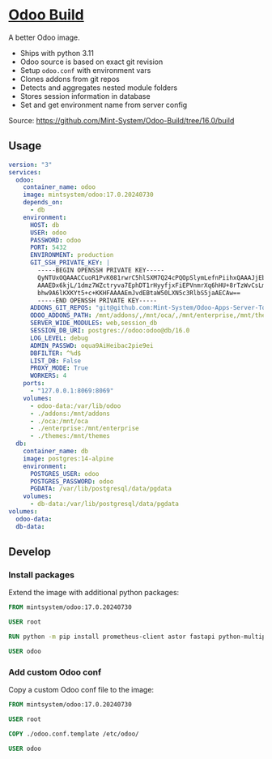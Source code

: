 # [Odoo Build](https://odoo.build/)

A better Odoo image.

- Ships with python 3.11
- Odoo source is based on exact git revision
- Setup `odoo.conf` with environment vars
- Clones addons from git repos
- Detects and aggregates nested module folders
- Stores session information in database
- Set and get environment name from server config

Source: <https://github.com/Mint-System/Odoo-Build/tree/16.0/build>

## Usage

```yml
version: "3"
services:
  odoo:
    container_name: odoo
    image: mintsystem/odoo:17.0.20240730
    depends_on:
      - db
    environment:
      HOST: db
      USER: odoo
      PASSWORD: odoo
      PORT: 5432
      ENVIRONMENT: production
      GIT_SSH_PRIVATE_KEY: |
        -----BEGIN OPENSSH PRIVATE KEY-----
        QyNTUxOQAAACCuoR1PvK081rwrC5hlSXM7Q24cPQOpSlymLefnPiihxQAAAJjEbzDGxG8w
        AAAEDx6kjL/1dmz7WZctryva7EphDT1rHyyfjxFiEPVnmrXq6hHU+8rTzWvCsLmGVJcztD
        bhw9A6lKXKYt5+c+KKHFAAAAEmJvdEBtaW50LXN5c3RlbS5jaAECAw==
        -----END OPENSSH PRIVATE KEY-----
      ADDONS_GIT_REPOS: "git@github.com:Mint-System/Odoo-Apps-Server-Tools.git#17.0,git@github.com:OCA/server-tools.git#17.0"
      ODOO_ADDONS_PATH: /mnt/addons/,/mnt/oca/,/mnt/enterprise,/mnt/themes/
      SERVER_WIDE_MODULES: web,session_db
      SESSION_DB_URI: postgres://odoo:odoo@db/16.0
      LOG_LEVEL: debug
      ADMIN_PASSWD: oqua9AiHeibac2pie9ei
      DBFILTER: ^%d$
      LIST_DB: False
      PROXY_MODE: True
      WORKERS: 4
    ports:
      - "127.0.0.1:8069:8069"
    volumes:
      - odoo-data:/var/lib/odoo
      - ./addons:/mnt/addons
      - ./oca:/mnt/oca
      - ./enterprise:/mnt/enterprise
      - ./themes:/mnt/themes
  db:
    container_name: db
    image: postgres:14-alpine
    environment:
      POSTGRES_USER: odoo
      POSTGRES_PASSWORD: odoo
      PGDATA: /var/lib/postgresql/data/pgdata
    volumes:
      - db-data:/var/lib/postgresql/data/pgdata
volumes:
  odoo-data:
  db-data:
```

## Develop

### Install packages

Extend the image with additional python packages:

```dockerfile
FROM mintsystem/odoo:17.0.20240730

USER root

RUN python -m pip install prometheus-client astor fastapi python-multipart ujson a2wsgi parse-accept-language pyjwt

USER odoo
```

### Add custom Odoo conf

Copy a custom Odoo conf file to the image:

```dockerfile
FROM mintsystem/odoo:17.0.20240730

USER root

COPY ./odoo.conf.template /etc/odoo/

USER odoo
```
